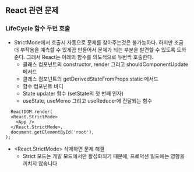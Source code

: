 ## React 관련 문제

### LifeCycle 함수 두번 호출
- StrictMode에서 호출시 자동으로 문제를 찾아주는것은 불가능하다. 하지만 조금 더 부작용을 예측할 수 있게끔 만들어서 문제가 되는 부분을 발견할 수 있도록 도와준다. 그래서 React는 아래의 함수를 의도적으로 두번씩 호출한다.
  - 클래스 컴포넌트의 constructor, render 그리고 shouldComponentUpdate 메서드
  - 클래스 컴포넌트의 getDerivedStateFromProps static 메서드
  - 함수 컴포넌트 바디
  - State updater 함수 (setState의 첫 번째 인자)
  - useState, useMemo 그리고 useReducer에 전달되는 함수

```react
  ReactDOM.render(
  <React.StrictMode>
    <App />
  </React.StrictMode>,
  document.getElementById('root'),
);
```
  - <React.StrictMode> 삭제하면 문제 해결
    - Strict 모드는 개발 모드에서만 활성화되기 때문에, 프로덕션 빌드에는 영향을 끼치지 않습니다
